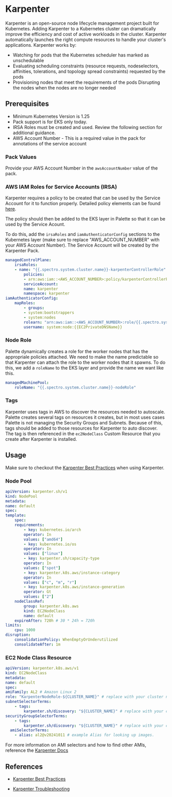 # Karpenter

Karpenter is an open-source node lifecycle management project built for Kubernetes. Adding Karpenter to a Kubernetes cluster can dramatically improve the efficiency and cost of active workloads in the cluster. Karpenter automatically launches the right compute resources to handle your cluster's applications. Karpenter works by:

* Watching for pods that the Kubernetes scheduler has marked as unschedulable
* Evaluating scheduling constraints (resource requests, nodeselectors, affinities, tolerations, and topology spread constraints) requested by the pods
* Provisioning nodes that meet the requirements of the pods
    Disrupting the nodes when the nodes are no longer needed

## Prerequisites

* Minimum Kubernetes Version is 1.25
* Pack support is for EKS only today.
* IRSA Roles must be created and used.  Review the following section for additional guidance.
* AWS Account Number - This is a required value in the pack for annotations of the service account

### Pack Values

Provide your AWS Account Number in the `awsAccountNumber` value of the pack.

### AWS IAM Roles for Service Accounts (IRSA)

Karpenter requires a policy to be created that can be used by the Service Account for it to function properly.  Detailed policy elements can be found [here](https://karpenter.sh/docs/getting-started/migrating-from-cas/#create-iam-roles).

The policy should then be added to the EKS layer in Palette so that it can be used by the Service Acount.

To do this, add the `irsaRoles` and `iamAuthenticatorConfig` sections to the Kubernetes layer (make sure to replace "AWS_ACCOUNT_NUMBER" with your AWS Account Number).  The Service Account will be created by the Karpenter Pack.

```yaml
managedControlPlane:
    irsaRoles:
    - name: "{{.spectro.system.cluster.name}}-karpenterControllerRole"
        policies:
        - arn:aws:iam::<AWS_ACCOUNT_NUMBER>:policy/karpenterControllerPolicy
        serviceAccount:
        name: karpenter
        namespace: karpenter
iamAuthenticatorConfig:
    mapRoles:
        - groups:
        - system:bootstrappers
        - system:nodes
        rolearn: "arn:aws:iam::<AWS_ACCOUNT_NUMBER>:role/{{.spectro.system.cluster.name}}-nodeRole"
        username: system:node:{{EC2PrivateDNSName}}
```

### Node Role

Palette dynamically creates a role for the worker nodes that has the appropriale policies attached.  We need to make the name predictable so that Karpenter can attach the role to the worker nodes that it spawns.  To do this, we add a `roleName` to the EKS layer and provide the name we want like this.

```yaml
managedMachinePool:
    roleName: "{{.spectro.system.cluster.name}}-nodeRole"
```

### Tags

Karpenter uses tags in AWS to discover the resources needed to autoscale.  Palette creates several tags on resources it creates, but in most uses cases Palette is not managing the Security Groups and Subnets.  Because of this, tags should be added to those resources for Karpenter to auto discover.  The tag is then referenced in the `ec2NodeClass` Custom Resource that you create after Karpenter is installed.

## Usage

Make sure to checkout the [Karpenter Best Practices](https://aws.github.io/aws-eks-best-practices/karpenter/) when using Karpenter.

### Node Pool

```yaml
apiVersion: karpenter.sh/v1
kind: NodePool
metadata:
name: default
spec:
template:
    spec:
    requirements:
        - key: kubernetes.io/arch
        operator: In
        values: ["amd64"]
        - key: kubernetes.io/os
        operator: In
        values: ["linux"]
        - key: karpenter.sh/capacity-type
        operator: In
        values: ["spot"]
        - key: karpenter.k8s.aws/instance-category
        operator: In
        values: ["c", "m", "r"]
        - key: karpenter.k8s.aws/instance-generation
        operator: Gt
        values: ["2"]
    nodeClassRef:
        group: karpenter.k8s.aws
        kind: EC2NodeClass
        name: default
    expireAfter: 720h # 30 * 24h = 720h
limits:
    cpu: 1000
disruption:
    consolidationPolicy: WhenEmptyOrUnderutilized
    consolidateAfter: 1m
```

### EC2 Node Class Resource

```yaml
apiVersion: karpenter.k8s.aws/v1
kind: EC2NodeClass
metadata:
name: default
spec:
amiFamily: AL2 # Amazon Linux 2
role: "KarpenterNodeRole-${CLUSTER_NAME}" # replace with your cluster name
subnetSelectorTerms:
    - tags:
        karpenter.sh/discovery: "${CLUSTER_NAME}" # replace with your cluster name
securityGroupSelectorTerms:
    - tags:
        karpenter.sh/discovery: "${CLUSTER_NAME}" # replace with your cluster name
  amiSelectorTerms:
    - alias: al2@v20241011 # example Alias for looking up images.
```

For more information on AMI selectors and how to find other AMIs, reference the [Karpenter Docs](https://karpenter.sh/docs/concepts/nodeclasses/#specamiselectorterms)

## References

* [Karpenter Best Practices](https://aws.github.io/aws-eks-best-practices/karpenter/)

* [Karpenter Troubleshooting](https://karpenter.sh/docs/troubleshooting/)
